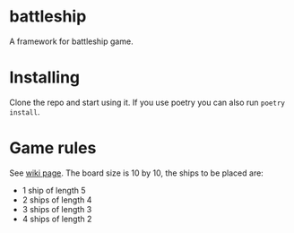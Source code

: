 # battleship
A framework for battleship game.

# Installing
Clone the repo and start using it.
If you use poetry you can also run `poetry install`.

# Game rules
See [wiki page](https://en.wikipedia.org/wiki/Battleship_(game)).
The board size is 10 by 10, the ships to be placed are:
  - 1 ship of length 5
  - 2 ships of length 4
  - 3 ships of length 3
  - 4 ships of length 2

